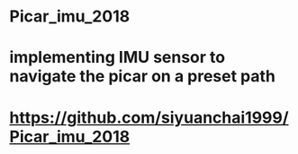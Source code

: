 # Picar_imu_2018
# implementing IMU sensor to navigate the picar on a preset path
# https://github.com/siyuanchai1999/Picar_imu_2018